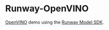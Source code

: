 # Runway-OpenVINO

[OpenVINO](https://software.intel.com/en-us/openvino-toolkit?) demo using the [Runway Model SDK](https://sdk.runwayml.com/en/latest/). 
